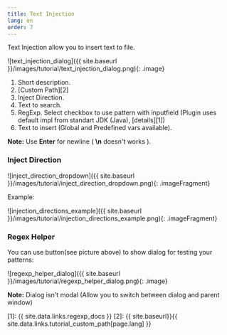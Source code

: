 ```yaml
---
title: Text Injection
lang: en
order: 7
---
```


Text Injection allow you to insert text to file.

![text_injection_dialog]({{ site.baseurl }}/images/tutorial/text_injection_dialog.png){: .image}

1. Short description.
2. [Custom Path][2]
3. Inject Direction.
4. Text to search.
5. RegExp. Select checkbox to use pattern with inputfield (Plugin uses default impl from standart JDK (Java), [details][1])
6. Text to insert (Global and Predefined vars available).

**Note:** Use **Enter** for newline ( **\n** doesn't works ).

### Inject Direction

![inject_direction_dropdown]({{ site.baseurl }}/images/tutorial/inject_direction_dropdown.png){: .imageFragment}

Example:

![injection_directions_example]({{ site.baseurl }}/images/tutorial/injection_directions_example.png){: .imageFragment}

### Regex Helper

You can use button(see picture above) to show dialog for testing your patterns:

![regexp_helper_dialog]({{ site.baseurl }}/images/tutorial/regexp_helper_dialog.png){: .image}

**Note:** Dialog isn't modal (Allow you to switch between dialog and parent window)

[1]: {{ site.data.links.regexp_docs }}
[2]: {{ site.baseurl}}{{ site.data.links.tutorial_custom_path[page.lang] }}